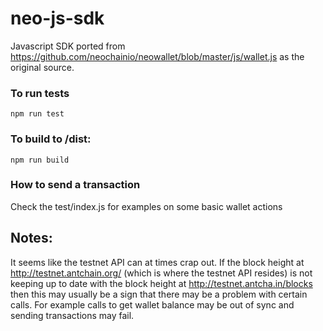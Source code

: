 # neo-js-sdk

Javascript SDK ported from https://github.com/neochainio/neowallet/blob/master/js/wallet.js as the original source.

### To run tests
```
npm run test
```

### To build to /dist:
```
npm run build
```

### How to send a transaction
Check the test/index.js for examples on some basic wallet actions

## Notes:
It seems like the testnet API can at times crap out. If the block height at http://testnet.antchain.org/ (which is where the testnet API resides) is not keeping up to date with the block height at http://testnet.antcha.in/blocks then this may usually be a sign that there may be a problem with certain calls. For example calls to get wallet balance may be out of sync and sending transactions may fail.

